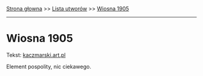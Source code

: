 [Strona głowna](../index.md) >> [Lista utworów](../list.md) >> [Wiosna 1905](637.md)

---

# Wiosna 1905

Tekst: [kaczmarski.art.pl](https://www.kaczmarski.art.pl/tworczosc/wiersze/wiosna-1905/)

Element pospolity, nic ciekawego.
